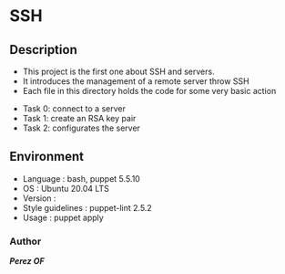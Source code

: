 #       **SSH**

##      **Description**
* This project is the first one about SSH and servers.
* It introduces the management of a remote server throw SSH
* Each file in this directory holds the code for some very basic action
- Task 0: connect to a server
- Task 1: create an RSA key pair
- Task 2: configurates the server

##      **Environment**
* Language : bash, puppet 5.5.10
* OS : Ubuntu 20.04 LTS
* Version : 
* Style guidelines : puppet-lint 2.5.2
* Usage : puppet apply <filename>

###     **Author**
***Perez OF***
